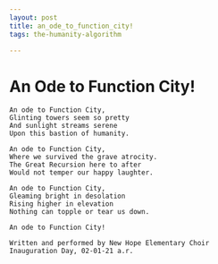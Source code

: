 ```yaml
---
layout: post
title: an_ode_to_function_city!
tags: the-humanity-algorithm

---
```

# An Ode to Function City!

    An ode to Function City,
    Glinting towers seem so pretty
    And sunlight streams serene
    Upon this bastion of humanity.
    
    An ode to Function City,
    Where we survived the grave atrocity.
    The Great Recursion here to after
    Would not temper our happy laughter.
    
    An ode to Function City,
    Gleaming bright in desolation
    Rising higher in elevation
    Nothing can topple or tear us down.
    
    An ode to Function City!
    
    Written and performed by New Hope Elementary Choir
    Inauguration Day, 02-01-21 a.r.